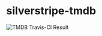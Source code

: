 # silverstripe-tmdb
![TMDB Travis-CI Result](https://travis-ci.org/zanderwar/silverstripe-tmdb.svg)
